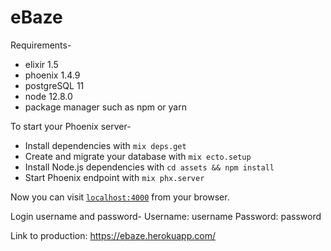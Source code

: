 # eBaze
Requirements-
  * elixir 1.5
  * phoenix 1.4.9
  * postgreSQL 11
  * node 12.8.0
  * package manager such as npm or yarn
 
To start your Phoenix server-

  * Install dependencies with `mix deps.get`
  * Create and migrate your database with `mix ecto.setup`
  * Install Node.js dependencies with `cd assets && npm install`
  * Start Phoenix endpoint with `mix phx.server`

Now you can visit [`localhost:4000`](http://localhost:4000) from your browser.

Login username and password-
Username: username
Password: password

Link to production: https://ebaze.herokuapp.com/
